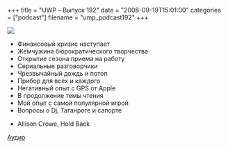 +++
title = "UWP – Выпуск 192"
date = "2008-09-19T15:01:00"
categories = ["podcast"]
filename = "ump_podcast192"
+++

![](https://podcast.umputun.com/images/uwp/uwp192.jpg)



- Финансовый кризис наступает
- Жемчужина бюрократического творчества
- Открытие сезона приема на работу
- Сериальные разговорчики
- Чрезвычайный дождь и потоп
- Прибор для всех и каждого
- Негативный опыт с GPS от Apple
- В продолжение темы чтения
- Мой опыт с самой популярной игрой
- Вопросы о Dj, Таганроге и сапорте


* Allison Crowe, Hold Back

[Аудио](https://podcast.umputun.com/media/ump_podcast192.mp3)
<audio src="https://podcast.umputun.com/media/ump_podcast192.mp3" preload="none">